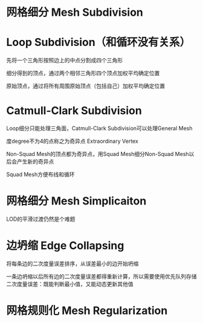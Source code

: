 # 网格细分 Mesh Subdivision

# Loop Subdivision（和循环没有关系）

先将一个三角形按照边上的中点分割成四个三角形

细分得到的顶点，通过两个相邻三角形四个顶点加权平均确定位置

原始顶点，通过将所有周围原始顶点（包括自己）加权平均确定位置

# Catmull-Clark Subdivision

Loop细分只能处理三角面，Catmull-Clark Subdivision可以处理General Mesh

度degree不为4的点称之为奇异点 Extraordinary Vertex

Non-Squad Mesh的顶点都为奇异点，用Squad Mesh细分Non-Squad Mesh以后会产生新的奇异点

Squad Mesh方便布线和循环

# 网格细分 Mesh Simplicaiton

LOD的平滑过渡仍然是个难题

# 边坍缩 Edge Collapsing

将每条边的二次度量误差排序，从误差最小的边开始坍缩

一条边坍缩以后所有边的二次度量误差都得重新计算，所以需要使用优先队列存储二次度量误差：既能判断最小值，又能动态更新其他值

# 网格规则化 Mesh Regularization